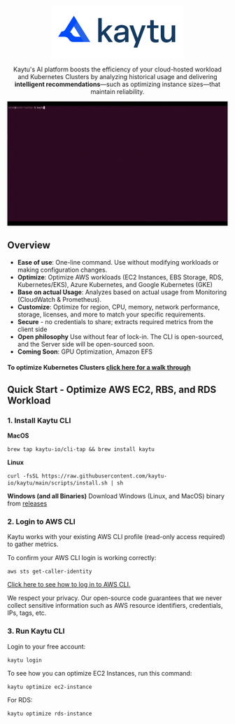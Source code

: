 <p align="center">
<a href="https://www.kaytu.io"><img src=".github/assets/Kaytu-New-Logo.svg" alt="Kaytu Logo" width="300" /></a>

<p align="center">Kaytu's AI platform boosts the efficiency of your cloud-hosted workload and Kubernetes Clusters by analyzing historical usage and delivering <b>intelligent recommendations</b>—such as optimizing instance sizes—that maintain reliability.
</p>

![Kaytu Gif](.github/assets/kaytu.gif)

## Overview


- **Ease of use**: One-line command. Use without modifying workloads or making configuration changes.
- **Optimize**: Optimize AWS workloads (EC2 Instances, EBS Storage, RDS, Kubernetes/EKS), Azure Kubernetes, and Google Kubernetes (GKE)
- **Base on actual Usage**: Analyzes based on actual usage from Monitoring (CloudWatch & Prometheus).
- **Customize**: Optimize for region, CPU, memory, network performance, storage, licenses, and more to match your specific requirements.
- **Secure** - no credentials to share; extracts required metrics from the client side
- **Open philosophy** Use without fear of lock-in. The CLI is open-sourced, and the Server side will be open-sourced soon.
- **Coming Soon**: GPU Optimization, Amazon EFS

#### To optimize Kubernetes Clusters [click here for a walk through](https://docs.kaytu.io/oss/quick-start/optimize-kubernetes-clusters)



## Quick Start - Optimize AWS EC2, RBS, and RDS Workload

### 1. Install Kaytu CLI

**MacOS**
```shell
brew tap kaytu-io/cli-tap && brew install kaytu
```

**Linux**
```shell
curl -fsSL https://raw.githubusercontent.com/kaytu-io/kaytu/main/scripts/install.sh | sh
```

**Windows (and all Binaries)**
Download Windows (Linux, and MacOS) binary from [releases](https://github.com/kaytu-io/kaytu/releases) 



### 2. Login to AWS CLI

Kaytu works with your existing AWS CLI profile (read-only access required) to gather metrics.  

To confirm your AWS CLI login is working correctly:

```
aws sts get-caller-identity
```
[Click here to see how to log in to AWS CLI.](https://docs.aws.amazon.com/signin/latest/userguide/command-line-sign-in.html)

We respect your privacy. Our open-source code guarantees that we never collect sensitive information such as AWS resource identifiers, credentials, IPs, tags, etc.

### 3. Run Kaytu CLI

Login to your free account:
```shell
kaytu login
```

To see how you can optimize EC2 Instances, run this command:

```shell
kaytu optimize ec2-instance
```


For RDS:

```shell
kaytu optimize rds-instance
```
